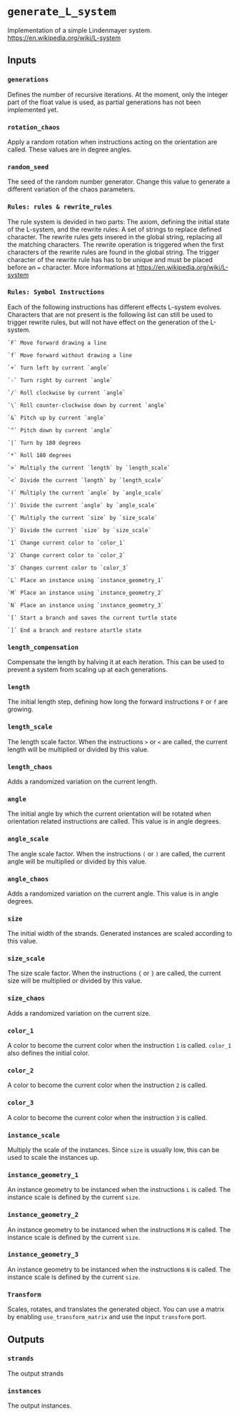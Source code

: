 # `generate_L_system`

Implementation of a simple Lindenmayer system. https://en.wikipedia.org/wiki/L-system

## Inputs

### `generations`
Defines the number of recursive iterations. At the moment, only the integer part of the float value is used, as partial generations has not been implemented yet.

### `rotation_chaos`
Apply a random rotation when instructions acting on the orientation are called. These values are in degree angles.

### `random_seed`
The seed of the random number generator. Change this value to generate a different variation of the chaos parameters.

### `Rules: rules & rewrite_rules`
The rule system is devided in two parts: The axiom, defining the initial state of the L-system, and the rewrite rules: A set of strings to replace defined character. 
The rewrite rules gets insered in the global string, replacing all the matching characters. The rewrite operation is triggered when the first characters of the rewrite rules are found in the global string. The trigger character of the rewrite rule has has to be unique and must be placed before an `=` character. More informations at https://en.wikipedia.org/wiki/L-system

### `Rules: Symbol Instructions`
Each of the following instructions has different effects L-system evolves. Characters that are not present is the following list can still be used to trigger rewrite rules, but will not have effect on the generation of the L-system.

	`F`	Move forward drawing a line

	`f`	Move forward without drawing a line

	`+`	Turn left by current `angle`

	`-`	Turn right by current `angle`

	`/`	Roll clockwise by current `angle`

	`\`	Roll counter-clockwise down by current `angle`

	`&`	Pitch up by current `angle`

	`^`	Pitch down by current `angle`          

	`|`	Turn by 180 degrees

	`*`	Roll 180 degrees

	`>`	Multiply the current `length` by `length_scale`

	`<`	Divide the current `length` by `length_scale`

	`(`	Multiply the current `angle` by `angle_scale`

	`)`	Divide the current `angle` by `angle_scale`

	`{`	Multiply the current `size` by `size_scale`

	`}`	Divide the current `size` by `size_scale`

	`1`	Change current color to `color_1`

	`2`	Change current color to `color_2`

	`3`	Changes current color to `color_3`

	`L`	Place an instance using `instance_geometry_1`

	`M`	Place an instance using `instance_geometry_2`

	`N`	Place an instance using `instance_geometry_3`

	`[`	Start a branch and saves the current turtle state

	`]`	End a branch and restore aturtle state

### `length_compensation`
Compensate the length by halving it at each iteration. This can be used to prevent a system from scaling up at each generations.

### `length`
The initial length step, defining how long the forward instructions `F` or `f` are growing.

### `length_scale`
The length scale factor. When the instructions `>` or `<` are called, the current length will be multiplied or divided by this value.

### `length_chaos`
Adds a randomized variation on the current length.

### `angle`
The initial angle by which the current orientation will be rotated when orientation related instructions are called. This value is in angle degrees.

### `angle_scale`
The angle scale factor. When the instructions `(` or `)` are called, the current angle will be multiplied or divided by this value.

### `angle_chaos`
Adds a randomized variation on the current angle. This value is in angle degrees.

### `size`
The initial width of the strands. Generated instances are scaled according to this value. 

### `size_scale`
The size scale factor. When the instructions `{` or `}` are called, the current size will be multiplied or divided by this value.

### `size_chaos`
Adds a randomized variation on the current size.

### `color_1`
A color to become the current color when the instruction `1` is called. `color_1` also defines the initial color.

### `color_2`
A color to become the current color when the instruction `2` is called.

### `color_3`
A color to become the current color when the instruction `3` is called.

### `instance_scale`
Multiply the scale of the instances. Since `size` is usually low, this can be used to scale the instances up.

### `instance_geometry_1`
An instance geometry to be instanced when the instructions `L` is called. The instance scale is defined by the current `size`.

### `instance_geometry_2`
An instance geometry to be instanced when the instructions `M` is called. The instance scale is defined by the current `size`.

### `instance_geometry_3`
An instance geometry to be instanced when the instructions `N` is called. The instance scale is defined by the current `size`.

### `Transform`
Scales, rotates, and translates the generated object. You can use a matrix by enabling `use_transform_matrix` and use the input `transform` port.

## Outputs

### `strands`
The output strands

### `instances`
The output instances.
